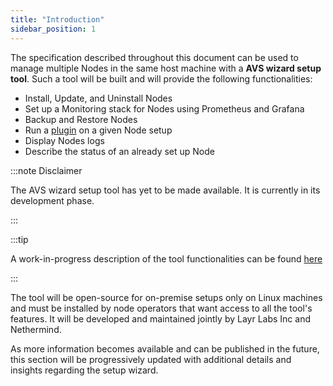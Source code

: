 ```yaml
---
title: "Introduction"
sidebar_position: 1
---
```

 
The specification described throughout this document can be used to manage multiple Nodes in the same host machine with a **AVS wizard setup tool**. Such a tool will be built and will provide the following functionalities:

- Install, Update, and Uninstall Nodes
- Set up a Monitoring stack for Nodes using Prometheus and Grafana
- Backup and Restore Nodes
- Run a [plugin](../plugin/intro.mdx) on a given Node setup
- Display Nodes logs
- Describe the status of an already set up Node

:::note Disclaimer

The AVS wizard setup tool has yet to be made available. It is currently in its development phase.

:::

:::tip

A work-in-progress description of the tool functionalities can be found [here](https://www.notion.so/nethermind/EXT-Wizard-Tool-Specification-e2d382de6fce4eadbc4e16dea4b24626?pvs=4)

:::

The tool will be open-source for on-premise setups only on Linux machines and must be installed by node operators that want access to all the tool's features. It will be developed and maintained jointly by Layr Labs Inc and Nethermind.

As more information becomes available and can be published in the future, this section will be progressively updated with additional details and insights regarding the setup wizard.